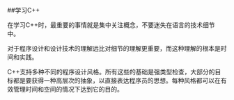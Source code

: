##学习C++

在学习C++时，最重要的事情就是集中关注概念，不要迷失在语言的技术细节中。

对于程序设计和设计技术的理解远比对细节的理解更重要，而这种理解的根本是时间和实践。

C++支持多种不同的程序设计风格。所有这些的基础是强类型检查，大部分的目标都是要获得一种高层次的抽象，以直接表达程序员的思想。每种风格都可以在有效管理时间和空间的情况下达到它的目的。